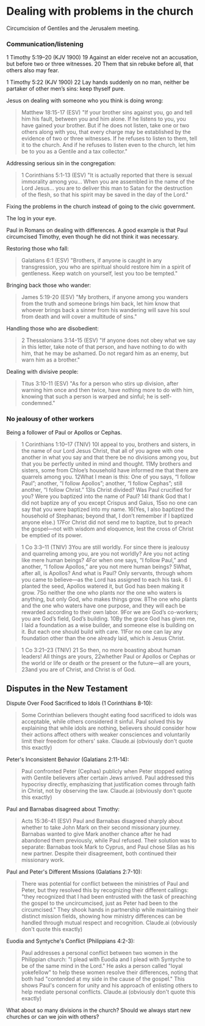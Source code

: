# Dealing with problems in the church

Circumcision of Gentiles and the Jerusalem meeting.

### Communication/listening

1 Timothy 5:19–20 (KJV 1900)
19 Against an elder receive not an accusation, but before two or three witnesses.
20 Them that sin rebuke before all, that others also may fear.

1 Timothy 5:22 (KJV 1900)
22 Lay hands suddenly on no man, neither be partaker of other men’s sins: keep thyself pure.

Jesus on dealing with someone who you think is doing wrong:

> Matthew 18:15-17 (ESV)
> "If your brother sins against you, go and tell him his fault, between you and him alone. If he listens to you, you have gained your brother. But if he does not listen, take one or two others along with you, that every charge may be established by the evidence of two or three witnesses. If he refuses to listen to them, tell it to the church. And if he refuses to listen even to the church, let him be to you as a Gentile and a tax collector."

Addressing serious sin in the congregation:

> 1 Corinthians 5:1-13 (ESV)
> "It is actually reported that there is sexual immorality among you... When you are assembled in the name of the Lord Jesus... you are to deliver this man to Satan for the destruction of the flesh, so that his spirit may be saved in the day of the Lord."

Fixing the problems in the church instead of going to the civic government.

The log in your eye.

Paul in Romans on dealing with differences. A good example is that Paul circumcised Timothy, even though he did not think it was necessary.

Restoring those who fall:

> Galatians 6:1 (ESV)
> "Brothers, if anyone is caught in any transgression, you who are spiritual should restore him in a spirit of gentleness. Keep watch on yourself, lest you too be tempted."

Bringing back those who wander:

> James 5:19-20 (ESV)
> "My brothers, if anyone among you wanders from the truth and someone brings him back, let him know that whoever brings back a sinner from his wandering will save his soul from death and will cover a multitude of sins."

Handling those who are disobedient:

> 2 Thessalonians 3:14-15 (ESV)
> "If anyone does not obey what we say in this letter, take note of that person, and have nothing to do with him, that he may be ashamed. Do not regard him as an enemy, but warn him as a brother."

Dealing with divisive people:

> Titus 3:10-11 (ESV)
> "As for a person who stirs up division, after warning him once and then twice, have nothing more to do with him, knowing that such a person is warped and sinful; he is self-condemned."

### No jealousy of other workers

Being a follower of Paul or Apollos or Cephas.

> 1 Corinthians 1:10–17 (TNIV)
> 10I appeal to you, brothers and sisters, in the name of our Lord Jesus Christ, that all of you agree with one another in what you say and that there be no divisions among you, but that you be perfectly united in mind and thought.
> 11My brothers and sisters, some from Chloe’s household have informed me that there are quarrels among you.
> 12What I mean is this: One of you says, “I follow Paul”; another, “I follow Apollos”; another, “I follow Cephas”; still another, “I follow Christ.”
> 13Is Christ divided? Was Paul crucified for you? Were you baptized into the name of Paul?
> 14I thank God that I did not baptize any of you except Crispus and Gaius,
> 15so no one can say that you were baptized into my name.
> 16(Yes, I also baptized the household of Stephanas; beyond that, I don’t remember if I baptized anyone else.)
> 17For Christ did not send me to baptize, but to preach the gospel—not with wisdom and eloquence, lest the cross of Christ be emptied of its power.

> 1 Co 3:3–11 (TNIV)
> 3You are still worldly. For since there is jealousy and quarreling among you, are you not worldly? Are you not acting like mere human beings? 4For when one says, “I follow Paul,” and another, “I follow Apollos,” are you not mere human beings?
> 5What, after all, is Apollos? And what is Paul? Only servants, through whom you came to believe—as the Lord has assigned to each his task. 6 I planted the seed, Apollos watered it, but God has been making it grow. 7So neither the one who plants nor the one who waters is anything, but only God, who makes things grow. 8The one who plants and the one who waters have one purpose, and they will each be rewarded according to their own labor. 9For we are God’s co-workers; you are God’s field, God’s building.
> 10By the grace God has given me, I laid a foundation as a wise builder, and someone else is building on it. But each one should build with care. 11For no one can lay any foundation other than the one already laid, which is Jesus Christ.

> 1 Co 3:21–23 (TNIV)
> 21 So then, no more boasting about human leaders! All things are yours, 22whether Paul or Apollos or Cephas or the world or life or death or the present or the future—all are yours, 23and you are of Christ, and Christ is of God.

## Disputes in the New Testament

Dispute Over Food Sacrificed to Idols (1 Corinthians 8-10):

> Some Corinthian believers thought eating food sacrificed to idols was acceptable, while others considered it sinful. Paul solved this by explaining that while idols are nothing, believers should consider how their actions affect others with weaker consciences and voluntarily limit their freedom for others' sake.
> Claude.ai (obviously don't quote this exactly)

Peter's Inconsistent Behavior (Galatians 2:11-14):

> Paul confronted Peter (Cephas) publicly when Peter stopped eating with Gentile believers after certain Jews arrived. Paul addressed this hypocrisy directly, emphasizing that justification comes through faith in Christ, not by observing the law.
> Claude.ai (obviously don't quote this exactly)

Paul and Barnabas disagreed about Timothy:

> Acts 15:36-41 (ESV)
> Paul and Barnabas disagreed sharply about whether to take John Mark on their second missionary journey. Barnabas wanted to give Mark another chance after he had abandoned them previously, while Paul refused. Their solution was to separate: Barnabas took Mark to Cyprus, and Paul chose Silas as his new partner. Despite their disagreement, both continued their missionary work.

Paul and Peter's Different Missions (Galatians 2:7-10):

> There was potential for conflict between the ministries of Paul and Peter, but they resolved this by recognizing their different callings: "they recognized that I had been entrusted with the task of preaching the gospel to the uncircumcised, just as Peter had been to the circumcised." They shook hands in partnership while maintaining their distinct mission fields, showing how ministry differences can be handled through mutual respect and recognition.
> Claude.ai (obviously don't quote this exactly)

Euodia and Syntyche's Conflict (Philippians 4:2-3):

> Paul addresses a personal conflict between two women in the Philippian church: "I plead with Euodia and I plead with Syntyche to be of the same mind in the Lord." He asks a person called "loyal yokefellow" to help these women resolve their differences, noting that both had "contended at my side in the cause of the gospel." This shows Paul's concern for unity and his approach of enlisting others to help mediate personal conflicts.
> Claude.ai (obviously don't quote this exactly)

What about so many divisions in the church? Should we always start new churches or can we join with others?
